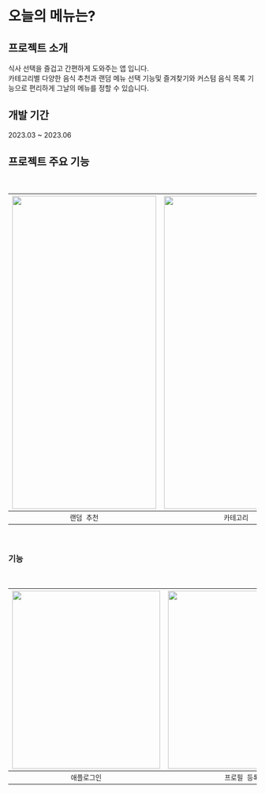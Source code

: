 # 오늘의 메뉴는?

## 프로젝트 소개
식사 선택을 즐겁고 간편하게 도와주는 앱 입니다.  
카테고리별 다양한 음식 추천과 랜덤 메뉴 선택 기능및 즐겨찾기와 커스텀 음식 목록 기능으로 편리하게 그날의 메뉴를 정할 수 있습니다.

## 개발 기간
2023.03 ~ 2023.06

## 프로젝트 주요 기능

<br/>

| <img width="292" height="633" src="https://github.com/LMelloNia/WhatIsTodaysMenu/assets/96280575/b594505e-f1f3-4968-8f6d-74ed40a35d7f"> | <img width="292" height="633" src="https://github.com/LMelloNia/WhatIsTodaysMenu/assets/96280575/2cecb4ef-18ae-4d27-953a-fad44407ad26"> | <img width="292" height="633" src="https://github.com/LMelloNia/WhatIsTodaysMenu/assets/96280575/b594505e-f1f3-4968-8f6d-74ed40a35d7f"> | <img width="292" height="633" src="https://github.com/LMelloNia/WhatIsTodaysMenu/assets/96280575/b594505e-f1f3-4968-8f6d-74ed40a35d7f"> | <img width="292" height="633" src="https://github.com/LMelloNia/WhatIsTodaysMenu/assets/96280575/b594505e-f1f3-4968-8f6d-74ed40a35d7f"> | 
| :----------------------------------------------------------: | :----------------------------------------------------------: | :----------------------------------------------------------: | :----------------------------------------------------------: | :----------------------------------------------------------: |
|  `랜덤 추천`   |  `카테고리`  | `산책 기록`  | `오늘의 꿀팁` | `앨범 연동` |

<br/>

### 기능 

<br/>

| <img width="300" height="360" src="https://github.com/LMelloNia/WhatIsTodaysMenu/assets/96280575/7f00b64d-b313-4dfd-a594-2363c9df5e5f"> | <img width="300" height="360" src="https://github.com/LMelloNia/WhatIsTodaysMenu/assets/96280575/7f00b64d-b313-4dfd-a594-2363c9df5e5f"> | <img width="300" height="360" src="https://github.com/LMelloNia/WhatIsTodaysMenu/assets/96280575/7f00b64d-b313-4dfd-a594-2363c9df5e5f"> | <img width="300" height="360" src="https://github.com/LMelloNia/WhatIsTodaysMenu/assets/96280575/7f00b64d-b313-4dfd-a594-2363c9df5e5f"> | <img width="300" height="360" src="https://github.com/LMelloNia/WhatIsTodaysMenu/assets/96280575/7f00b64d-b313-4dfd-a594-2363c9df5e5f"> |
| :----------------------------------------------------------: | :----------------------------------------------------------: | :----------------------------------------------------------: | :----------------------------------------------------------: | :----------------------------------------------------------: |
|  `애플로그인`   |  `프로필 등록`  | `산책 기록`  | `오늘의 꿀팁` | `앨범 연동` |

<br/>
